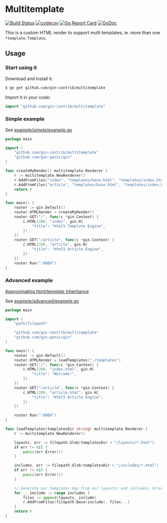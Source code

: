 # Multitemplate

[![Build Status](https://travis-ci.org/gin-contrib/multitemplate.svg)](https://travis-ci.org/gin-contrib/multitemplate)
[![codecov](https://codecov.io/gh/gin-contrib/multitemplate/branch/master/graph/badge.svg)](https://codecov.io/gh/gin-contrib/multitemplate)
[![Go Report Card](https://goreportcard.com/badge/github.com/gin-contrib/multitemplate)](https://goreportcard.com/report/github.com/gin-contrib/multitemplate)
[![GoDoc](https://godoc.org/github.com/gin-contrib/multitemplate?status.svg)](https://godoc.org/github.com/gin-contrib/multitemplate)

This is a custom HTML render to support multi templates, ie. more than one `*template.Template`.

## Usage

### Start using it

Download and install it:

```sh
$ go get github.com/gin-contrib/multitemplate
```

Import it in your code:

```go
import "github.com/gin-contrib/multitemplate"
```

### Simple example

See [example/simple/example.go](example/simple/example.go)

[embedmd]:# (example/simple/example.go go)
```go
package main

import (
	"github.com/gin-contrib/multitemplate"
	"github.com/gin-gonic/gin"
)

func createMyRender() multitemplate.Renderer {
	r := multitemplate.NewRenderer()
	r.AddFromFiles("index", "templates/base.html", "templates/index.html")
	r.AddFromFiles("article", "templates/base.html", "templates/index.html", "templates/article.html")
	return r
}

func main() {
	router := gin.Default()
	router.HTMLRender = createMyRender()
	router.GET("/", func(c *gin.Context) {
		c.HTML(200, "index", gin.H{
			"title": "Html5 Template Engine",
		})
	})
	router.GET("/article", func(c *gin.Context) {
		c.HTML(200, "article", gin.H{
			"title": "Html5 Article Engine",
		})
	})
	router.Run(":8080")
}
```

### Advanced example

[Approximating html/template Inheritance](https://elithrar.github.io/article/approximating-html-template-inheritance/)

See [example/advanced/example.go](example/advanced/example.go)

[embedmd]:# (example/advanced/example.go go)
```go
package main

import (
	"path/filepath"

	"github.com/gin-contrib/multitemplate"
	"github.com/gin-gonic/gin"
)

func main() {
	router := gin.Default()
	router.HTMLRender = loadTemplates("./templates")
	router.GET("/", func(c *gin.Context) {
		c.HTML(200, "index.html", gin.H{
			"title": "Welcome!",
		})
	})
	router.GET("/article", func(c *gin.Context) {
		c.HTML(200, "article.html", gin.H{
			"title": "Html5 Article Engine",
		})
	})

	router.Run(":8080")
}

func loadTemplates(templatesDir string) multitemplate.Renderer {
	r := multitemplate.NewRenderer()

	layouts, err := filepath.Glob(templatesDir + "/layouts/*.html")
	if err != nil {
		panic(err.Error())
	}

	includes, err := filepath.Glob(templatesDir + "/includes/*.html")
	if err != nil {
		panic(err.Error())
	}

	// Generate our templates map from our layouts/ and includes/ directories
	for _, include := range includes {
		files := append(layouts, include)
		r.AddFromFiles(filepath.Base(include), files...)
	}
	return r
}
```
